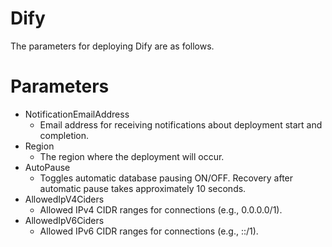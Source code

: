 # Dify

The parameters for deploying Dify are as follows.

# Parameters

* NotificationEmailAddress
    * Email address for receiving notifications about deployment start and completion.
* Region
    * The region where the deployment will occur.
* AutoPause
    * Toggles automatic database pausing ON/OFF. Recovery after automatic pause takes approximately 10 seconds.
* AllowedIpV4Ciders
    * Allowed IPv4 CIDR ranges for connections (e.g., 0.0.0.0/1).
* AllowedIpV6Ciders
    * Allowed IPv6 CIDR ranges for connections (e.g., ::/1).